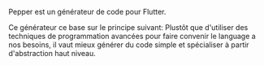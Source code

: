 Pepper est un générateur de code pour Flutter.

Ce générateur ce base sur le principe suivant:
Plustôt que d'utiliser des techniques de programmation avancées pour faire convenir le language a nos besoins, il vaut mieux générer du code simple et spécialiser à partir d'abstraction haut niveau.